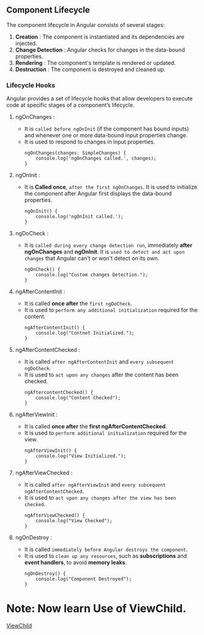 ## Component Lifecycle

The component lifecycle in Angular consists of several stages:

1. **Creation** : The component is instantiated and its dependencies are injected.
2. **Change Detection** : Angular checks for changes in the data-bound properties.
3. **Rendering** :  The component's template is rendered or updated.
4. **Destruction** :  The component is destroyed and cleaned up.

### Lifecycle Hooks

Angular provides a set of lifecycle hooks that allow developers to execute code at specific stages of a component’s lifecycle.

1. ngOnChanges :
    - It is `called before ngOnInit` (if the component has bound inputs) and whenever one or more data-bound input properties change. 
    - It is used to respond to changes in input properties.
        ```
        ngOnChanges(changes: SimpleChanges) {
            console.log('ngOnChanges called.', changes);
        }
        ```

2. ngOnInit :
    - It is **Called once**, `after the first ngOnChanges`. It is used to initialize the component after Angular first displays the data-bound properties.
        ```
        ngOnInit() {
            console.log('ngOnInit called.');
        }
        ```

3. ngDoCheck :
    - It is `called during every change detection run`, immediately **after ngOnChanges** and **ngOnInit**. It is `used to detect and act upon changes` that Angular can't or won't detect on its own.
        ```
        ngOnCheck() {
            console.log("Custom changes Detection.");
        }
        ```
4. ngAfterContentInit :
    - It is called **once after** the `first ngDoCheck`. 
    - It is used to `perform any additional initialization` required for the content.
        ```
        ngAfterContentInit() {
            console.log("Contnet Initialized.");
        }

5. ngAfterContentChecked :
    - It is called `after ngAfterContentInit` and `every subsequent ngDoCheck`. 
    - It is used to `act upon any changes` after the content has been checked.
        ```
        ngAftercontentChecked() {
            console.log("Content Checked");
        }

6. ngAfterViewInit :
    - It is called **once after** the **first ngAfterContentChecked**.
    - It is used to `perform additional initialization` required for the view.
        ```
        ngAfterViewInit() {
            console.log("View Initialized.");
        }
        ```

7. ngAfterViewChecked :
    - It is called `after ngAfterViewInit` and `every subsequent ngAfterContentChecked`.
    - It is used to `act upon any changes after the view has been checked`.
        ```
        ngAfterViewChecked() {
            console.log("View Checked");
        }
        ```

8. ngOnDestroy :
    - It is called `immediately before Angular destroys the component`.
    - It is used to `clean up any resources`, such as **subscriptions** and **event handlers**, to avoid **memory leaks**.
        ```
        ngOnDestroy() {
            console.log("Component Destroyed");
        }
        ```

# Note: Now learn Use of ViewChild.

[ViewChild](./viewChild.md)